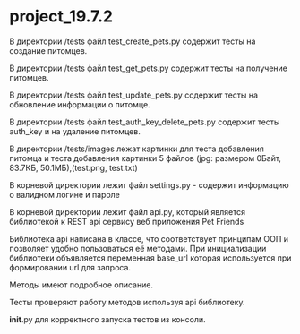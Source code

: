 # project_19.7.2

В директории /tests файл test_create_pets.py содержит тесты на создание питомцев.

В директории /tests файл test_get_pets.py содержит тесты на получение питомцев.

В директории /tests файл test_update_pets.py содержит тесты на обновление информации о питомце.

В директории /tests файл test_auth_key_delete_pets.py содержит тесты auth_key и на  удаление питомцев.

В директории /tests/images лежат картинки для теста добавления питомца и теста добавления картинки 5 файлов (jpg: размером 0Байт, 83.7КБ, 50.1МБ),(test.png, test.txt)  

В корневой директории лежит файл settings.py - содержит информацию о валидном логине и пароле

В корневой директории лежит файл api.py, который является библиотекой к REST api сервису веб приложения Pet Friends

Библиотека api написана в классе, что соответствует принципам ООП и позволяет удобно пользоваться её методами. При инициализации библиотеки объявляется переменная base_url которая используется при формировании url для запроса.

Методы имеют подробное описание.

Тесты проверяют работу методов используя api библиотеку.

__init__.py для корректного запуска тестов из консоли.
